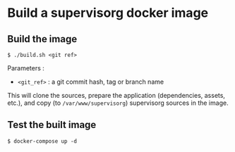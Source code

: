 # Build a supervisorg docker image
## Build the image

```shell
$ ./build.sh <git ref>
```

Parameters :
 * `<git_ref>` : a git commit hash, tag or branch name

This will clone the sources, prepare the application (dependencies, assets, etc.), and copy (to `/var/www/supervisorg`) supervisorg sources in the image.

## Test the built image

```shell
$ docker-compose up -d
```
